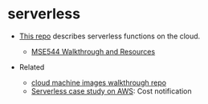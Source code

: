 # serverless

* [This repo](https://github.com/robfatland/serverless) describes serverless functions on the cloud.
    * [MSE544 Walkthrough and Resources](https://github.com/robfatland/serverless/blob/main/azure/MSE544.md)


* Related
    * [cloud machine images walkthrough repo](https://github.com/cloudbank-project/image-research-computing-tutorial)
    * [Serverless case study on AWS](https://github.com/robfatland/costnotify): Cost notification
